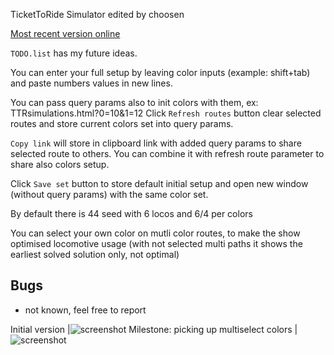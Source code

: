 TicketToRide Simulator edited by choosen

[Most recent version online](https://choosen.github.io/ttr2/TTRsimulations)

`TODO.list` has my future ideas.

You can enter your full setup 
by leaving color inputs (example: shift+tab) and paste numbers values in new lines.

You can pass query params also to init colors with them, ex: TTRsimulations.html?0=10&1=12
Click `Refresh routes` button clear selected routes and store current colors set into query params.

`Copy link` will store in clipboard link with added query params to share selected route to others.
You can combine it with refresh route parameter to share also colors setup.

Click `Save set` button to store default initial setup
 and open new window (without query params) with the same color set.

By default there is 44 seed with 6 locos and 6/4 per colors

You can select your own color on mutli color routes, to make the show optimised locomotive usage 
(with not selected multi paths it shows the earliest solved solution only, not optimal)

## Bugs

- not known, feel free to report

Initial version
|![screenshot](https://github.com/user-attachments/assets/fdb40635-2ffd-4e86-8e83-3cdd9951f226)
Milestone: picking up multiselect colors
|![screenshot](https://github.com/user-attachments/assets/ca0008f4-e0ee-4fbc-a4ab-b06581716697)